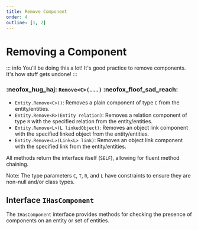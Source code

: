 ```yaml
---
title: Remove Component
order: 4
outline: [1, 2]
---
```


# Removing a Component

::: info You'll be doing this a lot!
It's good practice to remove components. It's how stuff gets undone!
:::

### :neofox_hug_haj: `Remove<C>(...)` :neofox_floof_sad_reach:

- `Entity.Remove<C>()`: Removes a plain component of type `C` from the entity/entities.
- `Entity.Remove<R>(Entity relation)`: Removes a relation component of type `R` with the specified relation from the entity/entities.
- `Entity.Remove<L>(L linkedObject)`: Removes an object link component with the specified linked object from the entity/entities.
- `Entity.Remove<L>(Link<L> link)`: Removes an object link component with the specified link from the entity/entities.

All methods return the interface itself (`SELF`), allowing for fluent method chaining.

Note: The type parameters `C`, `T`, `R`, and `L` have constraints to ensure they are non-null and/or class types.

## Interface `IHasComponent`

The `IHasComponent` interface provides methods for checking the presence of components on an entity or set of entities. 
